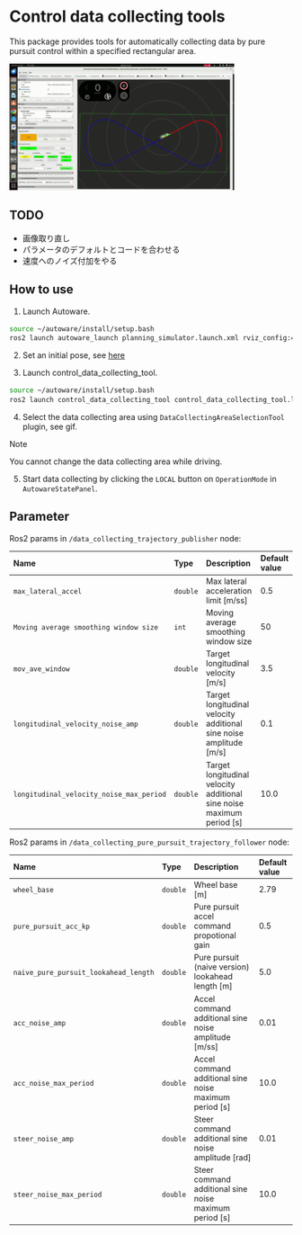 # Control data collecting tools

This package provides tools for automatically collecting data by pure pursuit control within a specified rectangular area.

<img src="resource/demo.gif" width="400">

## TODO
* 画像取り直し
* パラメータのデフォルトとコードを合わせる
* 速度へのノイズ付加をやる

## How to use

1. Launch Autoware.

```bash
source ~/autoware/install/setup.bash
ros2 launch autoware_launch planning_simulator.launch.xml rviz_config:=$(ros2 pkg prefix control_data_collecting_tool)/share/control_data_collecting_tool/rviz/autoware.rviz map_path:=$HOME/autoware_map/sample-map-planning vehicle_model:=sample_vehicle sensor_model:=sample_sensor_kit
```

2. Set an initial pose, see [here](https://autowarefoundation.github.io/autoware-documentation/main/tutorials/ad-hoc-simulation/planning-simulation/#2-set-an-initial-pose-for-the-ego-vehicle)

3. Launch control_data_collecting_tool.

```bash
source ~/autoware/install/setup.bash
ros2 launch control_data_collecting_tool control_data_collecting_tool.launch.py
```

4. Select the data collecting area using `DataCollectingAreaSelectionTool` plugin, see gif.

> [!NOTE]
> You cannot change the data collecting area while driving.

5. Start data collecting by clicking the `LOCAL` button on `OperationMode` in `AutowareStatePanel`.

## Parameter

Ros2 params in `/data_collecting_trajectory_publisher` node:

| Name                                     | Type     | Description                                                           | Default value |
| :--------------------------------------- | :------- | :-------------------------------------------------------------------- | :------------ |
| `max_lateral_accel`                      | `double` | Max lateral acceleration limit [m/ss]                                 | 0.5           |
| `Moving average smoothing window size`   | `int`    | Moving average smoothing window size                                  | 50            |
| `mov_ave_window`                         | `double` | Target longitudinal velocity [m/s]                                    | 3.5           |
| `longitudinal_velocity_noise_amp`        | `double` | Target longitudinal velocity additional sine noise amplitude [m/s]    | 0.1           |
| `longitudinal_velocity_noise_max_period` | `double` | Target longitudinal velocity additional sine noise maximum period [s] | 10.0          |

Ros2 params in `/data_collecting_pure_pursuit_trajectory_follower` node:

| Name                                  | Type     | Description                                            | Default value |
| :------------------------------------ | :------- | :----------------------------------------------------- | :------------ |
| `wheel_base`                          | `double` | Wheel base [m]                                         | 2.79          |
| `pure_pursuit_acc_kp`                 | `double` | Pure pursuit accel command propotional gain            | 0.5           |
| `naive_pure_pursuit_lookahead_length` | `double` | Pure pursuit (naive version) lookahead length [m]      | 5.0           |
| `acc_noise_amp`                       | `double` | Accel command additional sine noise amplitude [m/ss]   | 0.01          |
| `acc_noise_max_period`                | `double` | Accel command additional sine noise maximum period [s] | 10.0          |
| `steer_noise_amp`                     | `double` | Steer command additional sine noise amplitude [rad]    | 0.01          |
| `steer_noise_max_period`              | `double` | Steer command additional sine noise maximum period [s] | 10.0          |
